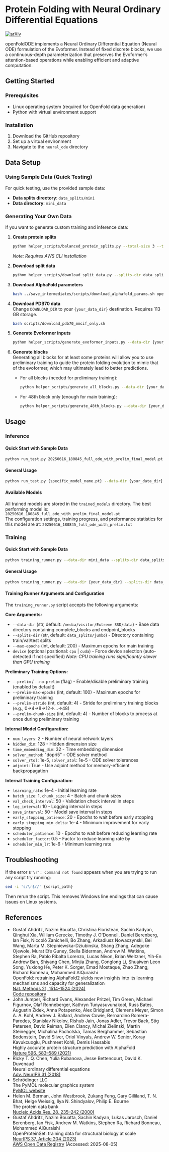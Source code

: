 Protein Folding with Neural Ordinary Differential Equations
==============
[![arXiv](https://img.shields.io/badge/arXiv-2510.16253-b31b1b.svg)](https://arxiv.org/abs/2510.16253)

openFoldODE implements a Neural Ordinary Differential Equation (Neural ODE) formulation of the Evoformer. Instead of fixed discrete blocks, we use a continuous-depth parameterization that preserves the Evoformer’s attention-based operations while enabling efficient and adaptive computation.

## Getting Started

### Prerequisites
- Linux operating system (required for OpenFold data generation)
- Python with virtual environment support

### Installation
1. Download the GitHub repository
2. Set up a virtual environment
3. Navigate to the `neural_ode` directory

## Data Setup

### Using Sample Data (Quick Testing)
For quick testing, use the provided sample data:
- **Data splits directory**: `data_splits/mini`
- **Data directory**: `mini_data`

### Generating Your Own Data
If you want to generate custom training and inference data:

1. **Create protein splits**
   ```bash
   python helper_scripts/balanced_protein_splits.py --total-size 3 --train-size 1 --val-size 1 --test-size 1 --output-dir data_splits/{your_splits_dir}
   ```
   *Note: Requires AWS CLI installation*

2. **Download split data**
   ```bash
   python helper_scripts/download_split_data.py --splits-dir data_splits/{your_splits_dir} --output-dir/{your_data_dir}
   ```

3. **Download AlphaFold parameters**
   ```bash
   bash ../save_intermediates/scripts/download_alphafold_params.sh openfold/resources
   ```

4. **Download PDB70 data**  
Change `DOWNLOAD_DIR` to your `{your_data_dir}` destination. Requires 113 GB storage.
   ```bash
   bash scripts/download_pdb70_mmcif_only.sh
   ```

5. **Generate Evoformer inputs**
   ```bash
   python helper_scripts/generate_evoformer_inputs.py --data-dir {your_data_dir} --splits-dir "data_splits/{your_splits_dir}"
   ```

6. **Generate blocks**  
   Generating all blocks for at least some proteins will allow you to use preliminary training to guide the protein folding evolution to mimic that of the evoformer, which may ultimately lead to better predictions.
   - For all blocks (needed for preliminary training):
     ```bash
     python helper_scripts/generate_all_blocks.py --data-dir {your_data_dir}
     ```
   - For 48th block only (enough for main training):
     ```bash
     python helper_scripts/generate_48th_blocks.py --data-dir {your_data_dir}
     ```

## Usage

### Inference

#### Quick Start with Sample Data
```bash
python run_test.py 20250616_180845_full_ode_with_prelim_final_model.pt --data-dir mini_data --splits-dir data_splits/mini
```

#### General Usage
```bash
python run_test.py {specific_model_name.pt} --data-dir {your_data_dir} --splits-dir data_splits/{your_splits_dir}
```

#### Available Models
All trained models are stored in the `trained_models` directory. The best performing model is:
`20250616_180845_full_ode_with_prelim_final_model.pt`  
The configuration settings, training progress, and preformance statistics for this model are at:
`20250616_180845_full_ode_with_prelim.txt` 
### Training

#### Quick Start with Sample Data
```bash
python training_runner.py --data-dir mini_data --splits-dir data_splits/mini --max-epochs 5 --no-prelim
```

#### General Usage
```bash
python training_runner.py --data-dir {your_data_dir} --splits-dir data_splits/{your_splits_dir} --max-epochs {num_epochs}
```


#### Training Runner Arguments and Configuration

The `training_runner.py` script accepts the following arguments:

**Core Arguments:**
- `--data-dir` (str, default: `/media/visitor/Extreme SSD/data`) - Base data directory containing complete_blocks and endpoint_blocks
- `--splits-dir` (str, default: `data_splits/jumbo`) - Directory containing train/val/test splits  
- `--max-epochs` (int, default: 200) - Maximum epochs for main training
- `device` (optional positional: `cpu` | `cuda`) - Force device selection (auto-detected if not specified) *Note: CPU training runs significantly slower than GPU training*

**Preliminary Training Options:**
- `--prelim` / `--no-prelim` (flag) - Enable/disable preliminary training (enabled by default)
- `--prelim-max-epochs` (int, default: 100) - Maximum epochs for preliminary training
- `--prelim-stride` (int, default: 4) - Stride for preliminary training blocks (e.g., 0→4→8→12→...→48)
- `--prelim-chunk-size` (int, default: 4) - Number of blocks to process at once during preliminary training

**Internal Model Configuration:**
- `num_layers`: 2 - Number of neural network layers
- `hidden_dim`: 128 - Hidden dimension size
- `time_embedding_dim`: 32 - Time embedding dimension
- `solver_method`: "dopri5" - ODE solver method
- `solver_rtol`: 1e-5, `solver_atol`: 1e-5 - ODE solver tolerances
- `adjoint`: True - Use adjoint method for memory-efficient backpropagation

**Internal Training Configuration:**
- `learning_rate`: 1e-4 - Initial learning rate
- `batch_size`: 1, `chunk_size`: 4 - Batch and chunk sizes
- `val_check_interval`: 50 - Validation check interval in steps
- `log_interval`: 10 - Logging interval in steps
- `save_interval`: 50 - Model save interval in steps
- `early_stopping_patience`: 20 - Epochs to wait before early stopping
- `early_stopping_min_delta`: 1e-4 - Minimum improvement for early stopping
- `scheduler_patience`: 10 - Epochs to wait before reducing learning rate
- `scheduler_factor`: 0.5 - Factor to reduce learning rate by
- `scheduler_min_lr`: 1e-6 - Minimum learning rate

## Troubleshooting  
If the error `$'\r': command not found` appears when you are trying to run any script try running:
```bash
sed -i 's/\r$//' {script_path}
```
Then rerun the script. This removes Windows line endings that can cause issues on Linux systems.

References
----------
- Gustaf Ahdritz, Nazim Bouatta, Christina Floristean, Sachin Kadyan, Qinghui Xia, 
William Gerecke, Timothy J. O'Donnell, Daniel Berenberg, Ian Fisk, Niccolò 
Zanichelli, Bo Zhang, Arkadiusz Nowaczynski, Bei Wang, Marta M. 
Stepniewska-Dziubinska, Shang Zhang, Adegoke Ojewole, Murat Efe Guney, 
Stella Biderman, Andrew M. Watkins, Stephen Ra, Pablo Ribalta Lorenzo, Lucas Nivon,
Brian Weitzner, Yih-En Andrew Ban, Shiyang Chen, Minjia Zhang, Conglong Li, 
Shuaiwen Leon Song, Yuxiong He, Peter K. Sorger, Emad Mostaque, Zhao Zhang, 
Richard Bonneau, Mohammed AlQuraishi  
  OpenFold: retraining AlphaFold2 yields new insights into its learning mechanisms and capacity for generalization  
  [Nat. Methods 21, 1514–1524 (2024)](https://doi.org/10.1038/s41592-024-02272-z)  
  [Code repository](https://github.com/aqlaboratory/openfold)  
- John Jumper, Richard Evans, Alexander Pritzel, Tim Green, Michael Figurnov, Olaf
Ronneberger, Kathryn Tunyasuvunakool, Russ Bates, Augustin Žídek, Anna Potapenko,
Alex Bridgland, Clemens Meyer, Simon A. A. Kohl, Andrew J. Ballard, Andrew Cowie,
Bernardino Romera-Paredes, Stanislav Nikolov, Rishub Jain, Jonas Adler, Trevor
Back, Stig Petersen, David Reiman, Ellen Clancy, Michal Zielinski, Martin
Steinegger, Michalina Pacholska, Tamas Berghammer, Sebastian Bodenstein, David
Silver, Oriol Vinyals, Andrew W. Senior, Koray Kavukcuoglu, Pushmeet Kohli, 
Demis Hassabis  
  Highly accurate protein structure prediction with AlphaFold  
  [Nature 596, 583–589 (2021)](https://doi.org/10.1038/s41586-021-03819-2)
- Ricky T. Q. Chen, Yulia Rubanova, Jesse Bettencourt, David K. Duvenaud   
  Neural ordinary differential equations  
  [Adv. NeurIPS 31 (2018)](https://proceedings.neurips.cc/paper/2018/file/69386f6bb1dfed68692a24c8686939b9-Paper.pdf)
- Schrödinger LLC  
  The PyMOL molecular graphics system  
  [PyMOL website](http://www.pymol.org)
- Helen M. Berman, John Westbrook, Zukang Feng, Gary Gilliland, T. N. Bhat, Helge 
Weissig, Ilya N. Shindyalov, Philip E. Bourne  
  The protein data bank  
  [Nucleic Acids Res. 28, 235–242 (2000)](https://doi.org/10.1093/nar/28.1.235)
- Gustaf Ahdritz, Nazim Bouatta, Sachin Kadyan, Lukas Jarosch, Daniel Berenberg, 
Ian Fisk, Andrew M. Watkins, Stephen Ra, Richard Bonneau, Mohammed AlQuraishi  
  OpenProteinSet: training data for structural biology at scale  
  [NeurIPS 37, Article 204 (2023)](https://openreview.net/forum?id=gO0kS0eE0F&noteId=ly7X3fS4uJ)  
  [AWS Open Data Registry](https://registry.opendata.aws/openfold/) (Accessed: 2025-08-05)
